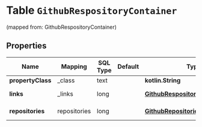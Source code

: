 
# Table `GithubRespositoryContainer`
(mapped from: GithubRespositoryContainer)

## Properties
Name | Mapping | SQL Type | Default | Type | Description | Notes
---- | ------- | -------- | ------- | ---- | ----------- | -----
**propertyClass** | _class | text |  | **kotlin.String** |  |  [optional]
**links** | _links | long |  | [**GithubRespositoryContainerlinks**](GithubRespositoryContainerlinks.md) |  |  [optional] [foreignkey]
**repositories** | repositories | long |  | [**GithubRepositories**](GithubRepositories.md) |  |  [optional] [foreignkey]





